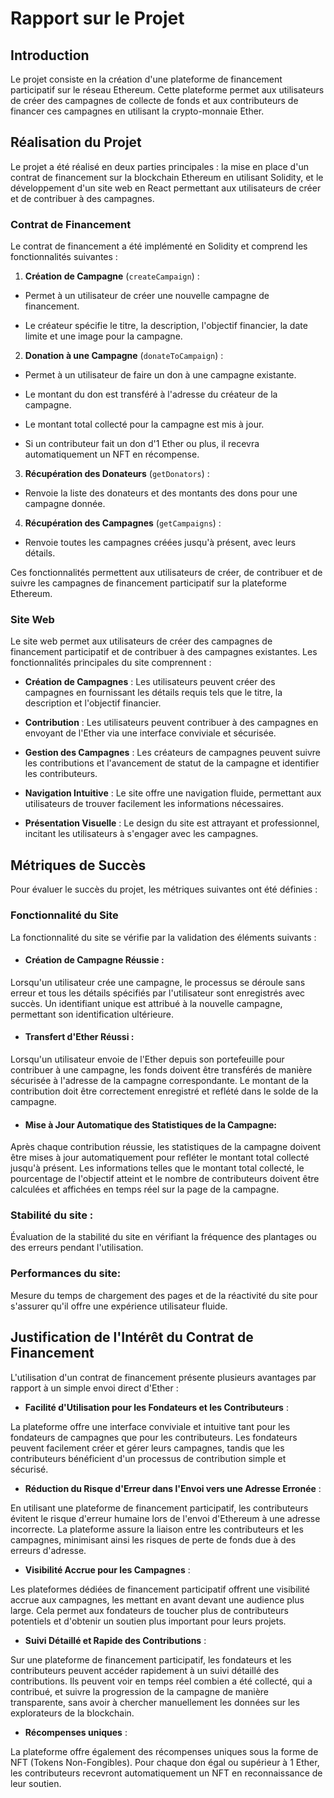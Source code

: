 
  

# Rapport sur le Projet 

  

## Introduction

  

Le projet consiste en la création d'une plateforme de financement participatif sur le réseau Ethereum. Cette plateforme permet aux utilisateurs de créer des campagnes de collecte de fonds et aux contributeurs de financer ces campagnes en utilisant la crypto-monnaie Ether.

  

## Réalisation du Projet

  

Le projet a été réalisé en deux parties principales : la mise en place d'un contrat de financement sur la blockchain Ethereum en utilisant Solidity, et le développement d'un site web en React permettant aux utilisateurs de créer et de contribuer à des campagnes.

  

### Contrat de Financement

  

Le contrat de financement a été implémenté en Solidity et comprend les fonctionnalités suivantes :

  

1. **Création de Campagne** (`createCampaign`) :

- Permet à un utilisateur de créer une nouvelle campagne de financement.

- Le créateur spécifie le titre, la description, l'objectif financier, la date limite et une image pour la campagne.

  

2. **Donation à une Campagne** (`donateToCampaign`) :

- Permet à un utilisateur de faire un don à une campagne existante.

- Le montant du don est transféré à l'adresse du créateur de la campagne.

- Le montant total collecté pour la campagne est mis à jour.
-  Si un contributeur fait un don d'1 Ether ou plus, il recevra automatiquement un NFT en récompense.

  

3. **Récupération des Donateurs** (`getDonators`) :

- Renvoie la liste des donateurs et des montants des dons pour une campagne donnée.

  

4. **Récupération des Campagnes** (`getCampaigns`) :

- Renvoie toutes les campagnes créées jusqu'à présent, avec leurs détails.

  

Ces fonctionnalités permettent aux utilisateurs de créer, de contribuer et de suivre les campagnes de financement participatif sur la plateforme Ethereum.

  
  

### Site Web

  

Le site web permet aux utilisateurs de créer des campagnes de financement participatif et de contribuer à des campagnes existantes. Les fonctionnalités principales du site comprennent :

  

- **Création de Campagnes** : Les utilisateurs peuvent créer des campagnes en fournissant les détails requis tels que le titre, la description et l'objectif financier.

- **Contribution** : Les utilisateurs peuvent contribuer à des campagnes en envoyant de l'Ether via une interface conviviale et sécurisée.

- **Gestion des Campagnes** : Les créateurs de campagnes peuvent suivre les contributions et l'avancement de statut de la campagne et identifier les contributeurs.

- **Navigation Intuitive** : Le site offre une navigation fluide, permettant aux utilisateurs de trouver facilement les informations nécessaires.

- **Présentation Visuelle** : Le design du site est attrayant et professionnel, incitant les utilisateurs à s'engager avec les campagnes.

  

## Métriques de Succès

  

Pour évaluer le succès du projet, les métriques suivantes ont été définies :

  
  
  

### Fonctionnalité du Site

La fonctionnalité du site se vérifie par la validation des éléments suivants :

  

- #### Création de Campagne Réussie :

Lorsqu'un utilisateur crée une campagne, le processus se déroule sans erreur et tous les détails spécifiés par l'utilisateur sont enregistrés avec succès. Un identifiant unique est attribué à la nouvelle campagne, permettant son identification ultérieure.

  

- #### Transfert d'Ether Réussi :

Lorsqu'un utilisateur envoie de l'Ether depuis son portefeuille pour contribuer à une campagne, les fonds doivent être transférés de manière sécurisée à l'adresse de la campagne correspondante. Le montant de la contribution doit être correctement enregistré et reflété dans le solde de la campagne.

  

- #### Mise à Jour Automatique des Statistiques de la Campagne:

Après chaque contribution réussie, les statistiques de la campagne doivent être mises à jour automatiquement pour refléter le montant total collecté jusqu'à présent. Les informations telles que le montant total collecté, le pourcentage de l'objectif atteint et le nombre de contributeurs doivent être calculées et affichées en temps réel sur la page de la campagne.

  

### Stabilité du site :

Évaluation de la stabilité du site en vérifiant la fréquence des plantages ou des erreurs pendant l'utilisation.

  

### Performances du site:

Mesure du temps de chargement des pages et de la réactivité du site pour s'assurer qu'il offre une expérience utilisateur fluide.

  

## Justification de l'Intérêt du Contrat de Financement

  

L'utilisation d'un contrat de financement présente plusieurs avantages par rapport à un simple envoi direct d'Ether :

  

- **Facilité d'Utilisation pour les Fondateurs et les Contributeurs** :

La plateforme offre une interface conviviale et intuitive tant pour les fondateurs de campagnes que pour les contributeurs. Les fondateurs peuvent facilement créer et gérer leurs campagnes, tandis que les contributeurs bénéficient d'un processus de contribution simple et sécurisé.

- **Réduction du Risque d'Erreur dans l'Envoi vers une Adresse Erronée** :

En utilisant une plateforme de financement participatif, les contributeurs évitent le risque d'erreur humaine lors de l'envoi d'Ethereum à une adresse incorrecte. La plateforme assure la liaison entre les contributeurs et les campagnes, minimisant ainsi les risques de perte de fonds due à des erreurs d'adresse.

  

- **Visibilité Accrue pour les Campagnes** :

Les plateformes dédiées de financement participatif offrent une visibilité accrue aux campagnes, les mettant en avant devant une audience plus large. Cela permet aux fondateurs de toucher plus de contributeurs potentiels et d'obtenir un soutien plus important pour leurs projets.

  

- **Suivi Détaillé et Rapide des Contributions** :

Sur une plateforme de financement participatif, les fondateurs et les contributeurs peuvent accéder rapidement à un suivi détaillé des contributions. Ils peuvent voir en temps réel combien a été collecté, qui a contribué, et suivre la progression de la campagne de manière transparente, sans avoir à chercher manuellement les données sur les explorateurs de la blockchain.

- **Récompenses uniques** :

 La plateforme offre également des récompenses uniques sous la forme de NFT (Tokens Non-Fongibles). Pour chaque don égal ou supérieur à 1 Ether, les contributeurs recevront automatiquement un NFT en reconnaissance de leur soutien.
